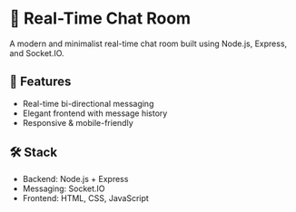# 💬 Real-Time Chat Room

A modern and minimalist real-time chat room built using Node.js, Express, and Socket.IO.

## 🚀 Features
- Real-time bi-directional messaging
- Elegant frontend with message history
- Responsive & mobile-friendly

## 🛠️ Stack
- Backend: Node.js + Express
- Messaging: Socket.IO
- Frontend: HTML, CSS, JavaScript

